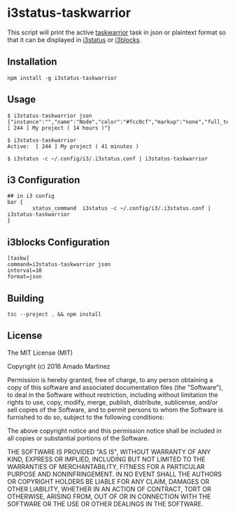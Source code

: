 i3status-taskwarrior
====================
This script will print the active [taskwarrior](https://taskwarrior.org/) task in json or plaintext format so that it can be displayed in [i3status](https://i3wm.org/i3status/) or [i3blocks](https://github.com/vivien/i3blocks/).

## Installation
    npm install -g i3status-taskwarrior
    
## Usage

    $ i3status-taskwarrior json
    {"instance":"","name":"Node","color":"#fcc0cf","markup":"none","full_text":"Active:  [ 244 ] My project ( 14 hours )"}

    $ i3status-taskwarrior
    Active:  [ 244 ] My project ( 41 minutes )
    
    $ i3status -c ~/.config/i3/.i3status.conf | i3status-taskwarrior 

## i3 Configuration
    ## in i3 config
    bar {
            status_command  i3status -c ~/.config/i3/.i3status.conf | i3status-taskwarrior
    }
    
## i3blocks Configuration
    [taskw]
    command=i3status-taskwarrior json
    interval=10
    format=json

## Building
    tsc --project . && npm install

## License
The MIT License (MIT)

Copyright (c) 2016 Amado Martinez

Permission is hereby granted, free of charge, to any person obtaining a copy
of this software and associated documentation files (the "Software"), to deal
in the Software without restriction, including without limitation the rights
to use, copy, modify, merge, publish, distribute, sublicense, and/or sell
copies of the Software, and to permit persons to whom the Software is
furnished to do so, subject to the following conditions:

The above copyright notice and this permission notice shall be included in all
copies or substantial portions of the Software.

THE SOFTWARE IS PROVIDED "AS IS", WITHOUT WARRANTY OF ANY KIND, EXPRESS OR
IMPLIED, INCLUDING BUT NOT LIMITED TO THE WARRANTIES OF MERCHANTABILITY,
FITNESS FOR A PARTICULAR PURPOSE AND NONINFRINGEMENT. IN NO EVENT SHALL THE
AUTHORS OR COPYRIGHT HOLDERS BE LIABLE FOR ANY CLAIM, DAMAGES OR OTHER
LIABILITY, WHETHER IN AN ACTION OF CONTRACT, TORT OR OTHERWISE, ARISING FROM,
OUT OF OR IN CONNECTION WITH THE SOFTWARE OR THE USE OR OTHER DEALINGS IN THE
SOFTWARE.
